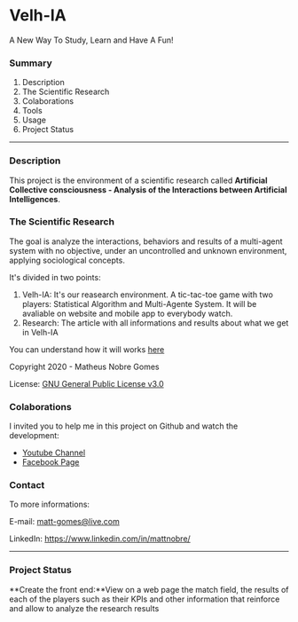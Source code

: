 # Velh-IA

A New Way To Study, Learn and Have A Fun!

### Summary
1. Description
2. The Scientific Research
3. Colaborations
2. Tools
3. Usage
4. Project Status

------------
### Description
This project is the environment of a scientific research called **Artificial Collective consciousness - Analysis of the Interactions between Artificial Intelligences**. 


### The Scientific Research 
The goal is analyze the interactions, behaviors and results of a multi-agent system with no objective, under an uncontrolled and unknown environment, applying sociological concepts.


It's divided in two points: 
1. Velh-IA: It's our reasearch environment. A tic-tac-toe game with two players: Statistical Algorithm and Multi-Agente System. It will be avaliable on website and mobile app to everybody watch.
2. Research: The article with all informations and results about what we get in Velh-IA


You can understand how it will works [here](https://drive.google.com/file/d/1UKPZ7I5N6bp6ra51rSCFFoxtNL2clJYr/view?usp=sharing "here")


Copyright 2020 - Matheus Nobre Gomes

License: [GNU General Public License v3.0 ](https://www.gnu.org/licenses/gpl-3.0.pt-br.html "GNU General Public License v3.0 ")

### Colaborations
I invited you to help me in this project on Github and watch the development:
* [Youtube Channel](https://www.youtube.com/channel/UCNBSO8r0BwMNQUaNy2UQN1g "Youtube Channel")
* [Facebook Page](https://www.facebook.com/Pynatic "Facebook Page")

### Contact
To more informations:

E-mail: matt-gomes@live.com

LinkedIn: https://www.linkedin.com/in/mattnobre/

------------
### Project Status

**Create the front end:**View on a web page the match field, the results of each of the players such as their KPIs and other information that reinforce and allow to analyze the research results
